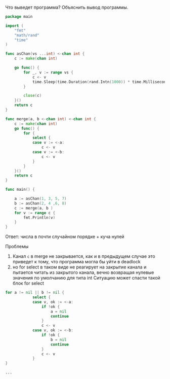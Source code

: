 Что выведет программа? Объяснить вывод программы.

```go
package main

import (
	"fmt"
	"math/rand"
	"time"
)

func asChan(vs ...int) <-chan int {
	c := make(chan int)

	go func() {
		for _, v := range vs {
			c <- v
			time.Sleep(time.Duration(rand.Intn(1000)) * time.Millisecond)
		}

		close(c)
	}()
	return c
}

func merge(a, b <-chan int) <-chan int {
	c := make(chan int)
	go func() {
		for {
			select {
			case v := <-a:
				c <- v
			case v := <-b:
				c <- v
			}
		}
	}()
	return c
}

func main() {

	a := asChan(1, 3, 5, 7)
	b := asChan(2, 4 ,6, 8)
	c := merge(a, b )
	for v := range c {
		fmt.Println(v)
	}
}
```

Ответ:
числа в почти случайном порядке + куча нулей 

Проблемы
1) Канал `c` в merge не закрывается, как и в предыдущем случае  это приведет к тому, что программа могла бы уйти в deadlock
2) но for select в таком виде не реагирует на закрытие канала и пытается читать из закрытого канала, вечно возвращая нулевые значения по умолчанию для типа int
Ситуацию может спасти такой блок for select
```go
for a != nil || b != nil {
			select {
			case v, ok := <-a:
				if !ok {
					a = nil
					continue
				}
				c <- v
			case v, ok := <-b:
				if !ok {
					b = nil
					continue
				}
				c <- v
			}
}
```



```
...

```
